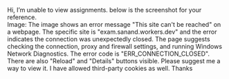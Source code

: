Hi, I’m unable to view assignments. below is the screenshot for your
reference.  
Image: The image shows an error message "This site can't be reached" on a
webpage. The specific site is "exam.sanand.workers.dev" and the error
indicates the connection was unexpectedly closed. The page suggests checking
the connection, proxy and firewall settings, and running Windows Network
Diagnostics. The error code is "ERR_CONNECTION_CLOSED". There are also
"Reload" and "Details" buttons visible.
Please suggest me a way to view it. I have allowed third-party cookies as
well.
Thanks